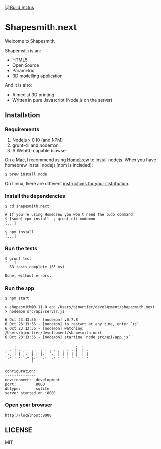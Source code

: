 [![Build Status](https://travis-ci.org/bjnortier/shapesmith.next.png?branch=master)](https://travis-ci.org/bjnortier/shapesmith.next)

# Shapesmith.next

Welcome to Shapesmith.

Shapemsith is an:

 * HTML5
 * Open Source
 * Parametric
 * 3D modelling application

And it is also:

 * Aimed at 3D printing
 * Written in pure Javascript (Node.js on the server)

## Installation

### Requirements

1. Nodejs > 0.10 (and NPM)
1. grunt-cli and nodemon
1. A WebGL-capable browser

On a Mac, I recommend using [Homebrew](http://mxcl.github.com/homebrew/) to install nodejs. When you have homebrew, install nodejs (npm is included):

    $ brew install node

On Linux, there are different [instructions for your distribution](https://github.com/joyent/node/wiki/Installing-Node.js-via-package-manager#ubuntu-mint).


### Install the dependencies

    $ cd shapesmith.next

    # If you're using Homebrew you won't need the sudo command
    $ [sudo] npm install -g grunt-cli nodemon
    [...]

    $ npm install
    [...]

### Run the tests

    $ grunt test
    [...]
      63 tests complete (66 ms)

    Done, without errors.

### Run the app

    $ npm start

    > shapesmith@0.11.0 app /Users/bjnortier/development/shapesmith.next
    > nodemon src/api/server.js

    6 Oct 23:13:36 - [nodemon] v0.7.8
    6 Oct 23:13:36 - [nodemon] to restart at any time, enter `rs`
    6 Oct 23:13:36 - [nodemon] watching: /Users/bjnortier/development/shapesmith.next
    6 Oct 23:13:36 - [nodemon] starting `node src/api/app.js`

        .                           .  .
    ,-. |-. ,-. ,-. ,-. ,-. ,-,-. . |- |-.
    `-. | | ,-| | | |-' `-. | | | | |  | |
    `-' ' ' `-^ |-' `-' `-' ' ' ' ' `' ' '
                '

    configuration:
    --------------
    environment:  development
    port:         8000
    dbtype:       sqlite
    server started on :8000

### Open your browser

    http://localhost:8000

## LICENSE

MIT







